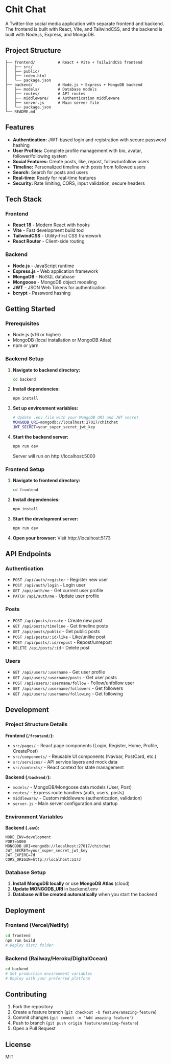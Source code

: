 
# Chit Chat

A Twitter-like social media application with separate frontend and backend. The frontend is built with React, Vite, and TailwindCSS, and the backend is built with Node.js, Express, and MongoDB.

## Project Structure
```
├── frontend/          # React + Vite + TailwindCSS frontend
│   ├── src/
│   ├── public/
│   ├── index.html
│   └── package.json
├── backend/           # Node.js + Express + MongoDB backend
│   ├── models/        # Database models
│   ├── routes/        # API routes
│   ├── middleware/    # Authentication middleware
│   ├── server.js      # Main server file
│   └── package.json
└── README.md
```

## Features
- **Authentication:** JWT-based login and registration with secure password hashing
- **User Profiles:** Complete profile management with bio, avatar, follower/following system
- **Social Features:** Create posts, like, repost, follow/unfollow users
- **Timeline:** Personalized timeline with posts from followed users
- **Search:** Search for posts and users
- **Real-time:** Ready for real-time features
- **Security:** Rate limiting, CORS, input validation, secure headers

## Tech Stack

### Frontend
- **React 18** - Modern React with hooks
- **Vite** - Fast development build tool
- **TailwindCSS** - Utility-first CSS framework
- **React Router** - Client-side routing

### Backend
- **Node.js** - JavaScript runtime
- **Express.js** - Web application framework
- **MongoDB** - NoSQL database
- **Mongoose** - MongoDB object modeling
- **JWT** - JSON Web Tokens for authentication
- **bcrypt** - Password hashing

## Getting Started

### Prerequisites
- Node.js (v16 or higher)
- MongoDB (local installation or MongoDB Atlas)
- npm or yarn

### Backend Setup
1. **Navigate to backend directory:**
   ```bash
   cd backend
   ```
2. **Install dependencies:**
   ```bash
   npm install
   ```
3. **Set up environment variables:**
   ```bash
   # Update .env file with your MongoDB URI and JWT secret
   MONGODB_URI=mongodb://localhost:27017/chitchat
   JWT_SECRET=your_super_secret_jwt_key
   ```
4. **Start the backend server:**
   ```bash
   npm run dev
   ```
   Server will run on http://localhost:5000

### Frontend Setup
1. **Navigate to frontend directory:**
   ```bash
   cd frontend
   ```
2. **Install dependencies:**
   ```bash
   npm install
   ```
3. **Start the development server:**
   ```bash
   npm run dev
   ```
4. **Open your browser:**
   Visit http://localhost:5173

## API Endpoints

### Authentication
- `POST /api/auth/register` - Register new user
- `POST /api/auth/login` - Login user
- `GET /api/auth/me` - Get current user profile
- `PATCH /api/auth/me` - Update user profile

### Posts
- `POST /api/posts/create` - Create new post
- `GET /api/posts/timeline` - Get timeline posts
- `GET /api/posts/public` - Get public posts
- `POST /api/posts/:id/like` - Like/unlike post
- `POST /api/posts/:id/repost` - Repost/unrepost
- `DELETE /api/posts/:id` - Delete post

### Users
- `GET /api/users/:username` - Get user profile
- `GET /api/users/:username/posts` - Get user posts
- `POST /api/users/:username/follow` - Follow/unfollow user
- `GET /api/users/:username/followers` - Get followers
- `GET /api/users/:username/following` - Get following

## Development

### Project Structure Details

**Frontend (`/frontend/`):**
- `src/pages/` - React page components (Login, Register, Home, Profile, CreatePost)
- `src/components/` - Reusable UI components (Navbar, PostCard, etc.)
- `src/services/` - API service layers and mock data
- `src/contexts/` - React context for state management

**Backend (`/backend/`):**
- `models/` - MongoDB/Mongoose data models (User, Post)
- `routes/` - Express route handlers (auth, users, posts)
- `middleware/` - Custom middleware (authentication, validation)
- `server.js` - Main server configuration and startup

### Environment Variables

**Backend (`.env`):**
```env
NODE_ENV=development
PORT=5000
MONGODB_URI=mongodb://localhost:27017/chitchat
JWT_SECRET=your_super_secret_jwt_key
JWT_EXPIRE=7d
CORS_ORIGIN=http://localhost:5173
```

### Database Setup
1. **Install MongoDB locally** or use **MongoDB Atlas** (cloud)
2. **Update MONGODB_URI** in backend/.env
3. **Database will be created automatically** when you start the backend

## Deployment

### Frontend (Vercel/Netlify)
```bash
cd frontend
npm run build
# Deploy dist/ folder
```

### Backend (Railway/Heroku/DigitalOcean)
```bash
cd backend
# Set production environment variables
# Deploy with your preferred platform
```

## Contributing
1. Fork the repository
2. Create a feature branch (`git checkout -b feature/amazing-feature`)
3. Commit changes (`git commit -m 'Add amazing feature'`)
4. Push to branch (`git push origin feature/amazing-feature`)
5. Open a Pull Request

## License
MIT
